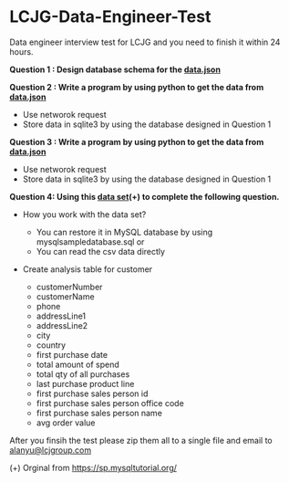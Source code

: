 # LCJG-Data-Engineer-Test
Data engineer interview test for LCJG and you need to finish it within 24 hours.

**Question 1 : Design database schema for the [data.json](https://raw.githubusercontent.com/ayking/LCJG-Data-Engineer-Test/master/data.json)**

**Question 2 : Write a program by using python to get the data from [data.json](https://raw.githubusercontent.com/ayking/LCJG-Data-Engineer-Test/master/data.json)**
  - Use networok request
  - Store data in sqlite3 by using the database designed in Question 1

**Question 3 : Write a program by using python to get the data from [data.json](https://raw.githubusercontent.com/ayking/LCJG-Data-Engineer-Test/master/data.json)**
  - Use networok request
  - Store data in sqlite3 by using the database designed in Question 1


**Question 4: Using this [data set](https://raw.githubusercontent.com/ayking/LCJG-Data-Engineer-Test/master/SampleDataSet.zip)(+) to complete the following question.**


- How you work with the data set?
  - You can restore it in MySQL database by using mysqlsampledatabase.sql or
  - You can read the csv data directly
 

- Create analysis table for customer
  - customerNumber 
  - customerName 
  - phone 
  - addressLine1
  - addressLine2 
  - city 
  - country
  - first purchase date  
  - total amount of spend
  - total qty of all purchases
  - last purchase product line
  - first purchase sales person id
  - first purchase sales person office code
  - first purchase sales person name
  - avg order value
  

After you finsih the test please zip them all to a single file and email to alanyu@lcjgroup.com



(+) Orginal from https://sp.mysqltutorial.org/
